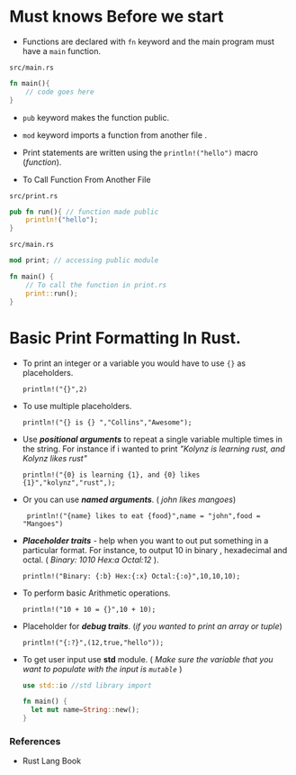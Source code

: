 # Must knows Before we start

- Functions are declared with `fn` keyword and the main program must have a `main` function.

`src/main.rs`

```rs
fn main(){
    // code goes here
}
```

- `pub` keyword makes the function public.
- `mod` keyword imports a function from another file .
- Print statements are written using the `println!("hello")` macro (_function_).

- To Call Function From Another File

`src/print.rs`

```rs
pub fn run(){ // function made public
    println!("hello");
}
```

`src/main.rs`

```rs
mod print; // accessing public module

fn main() {
    // To call the function in print.rs
    print::run();
}
```

# Basic Print Formatting In Rust.

- To print an integer or a variable you would have to use `{}` as placeholders.

  `println!("{}",2)`

- To use multiple placeholders.

  `println!("{} is {} ","Collins","Awesome");`

- Use **_positional arguments_** to repeat a single variable multiple times in the string. For instance if i wanted to print _"Kolynz is learning rust, and Kolynz likes rust"_

  `println!("{0} is learning {1}, and {0} likes {1}","kolynz","rust",);`

- Or you can use **_named arguments_**. ( _john likes mangoes_)

  ` println!("{name} likes to eat {food}",name = "john",food = "Mangoes")`

- **_Placeholder traits_** - help when you want to out put something in a particular format. For instance, to output 10 in binary , hexadecimal and octal. ( _Binary: 1010 Hex:a Octal:12_ ).

  `println!("Binary: {:b} Hex:{:x} Octal:{:o}",10,10,10);`

- To perform basic Arithmetic operations.

  `println!("10 + 10 = {}",10 + 10);`

- Placeholder for **_debug traits_**. (_if you wanted to print an array or tuple_)

  `println!("{:?}",(12,true,"hello")); `

- To get user input use **std** module. ( _Make sure the variable that you want to populate with the input is `mutable`_ )

  ```rs
  use std::io //std library import

  fn main() {
    let mut name=String::new();
  }
  ```

### References

- Rust Lang Book

